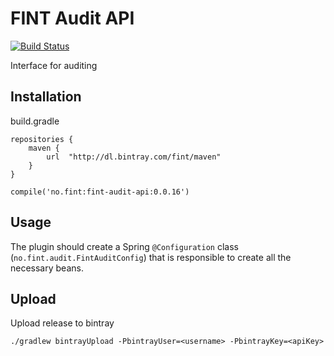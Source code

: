 # FINT Audit API

[![Build Status](https://jenkins.rogfk.no/buildStatus/icon?job=FINTprosjektet/fint-audit-api/master)](https://jenkins.rogfk.no/job/FINTprosjektet/job/fint-audit-api/job/master/)

Interface for auditing

## Installation

build.gradle

```
repositories {
    maven {
        url  "http://dl.bintray.com/fint/maven"
    }
}

compile('no.fint:fint-audit-api:0.0.16')
```

## Usage

The plugin should create a Spring `@Configuration` class (`no.fint.audit.FintAuditConfig`) that is responsible to create all the necessary beans.


## Upload

Upload release to bintray

`./gradlew bintrayUpload -PbintrayUser=<username> -PbintrayKey=<apiKey>`